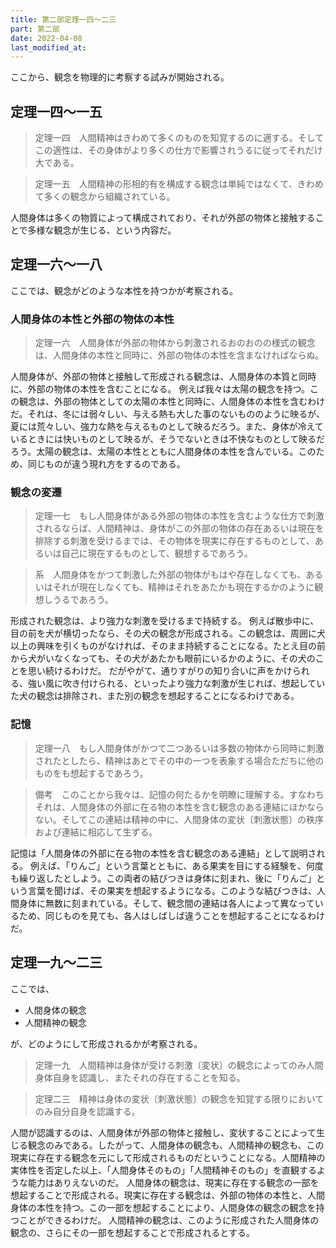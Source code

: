 ```yaml
---
title: 第二部定理一四～二三
part: 第二部
date: 2022-04-08
last_modified_at: 
---
```


ここから、観念を物理的に考察する試みが開始される。

## 定理一四～一五

>定理一四　人間精神はきわめて多くのものを知覚するのに適する。そしてこの適性は、その身体がより多くの仕方で影響されうるに従ってそれだけ大である。

>定理一五　人間精神の形相的有を構成する観念は単純ではなくて、きわめて多くの観念から組織されている。

人間身体は多くの物質によって構成されており、それが外部の物体と接触することで多様な観念が生じる、という内容だ。

## 定理一六～一八

ここでは、観念がどのような本性を持つかが考察される。

### 人間身体の本性と外部の物体の本性

>定理一六　人間身体が外部の物体から刺激されるおのおのの様式の観念は、人間身体の本性と同時に、外部の物体の本性を含まなければならぬ。

人間身体が、外部の物体と接触して形成される観念は、人間身体の本質と同時に、外部の物体の本性を含むことになる。
例えば我々は太陽の観念を持つ。この観念は、外部の物体としての太陽の本性と同時に、人間身体の本性を含むわけだ。それは、冬には弱々しい、与える熱も大した事のないもののように映るが、夏には荒々しい、強力な熱を与えるものとして映るだろう。また、身体が冷えているときには快いものとして映るが、そうでないときは不快なものとして映るだろう。太陽の観念は、太陽の本性とともに人間身体の本性を含んでいる。このため、同じものが違う現れ方をするのである。

### 観念の変遷

>定理一七　もし人間身体がある外部の物体の本性を含むような仕方で刺激されるならば、人間精神は、身体がこの外部の物体の存在あるいは現在を排除する刺激を受けるまでは、その物体を現実に存在するものとして、あるいは自己に現在するものとして、観想するであろう。

>系　人間身体をかつて刺激した外部の物体がもはや存在しなくても、あるいはそれが現在しなくても、精神はそれをあたかも現在するかのように観想しうるであろう。

形成された観念は、より強力な刺激を受けるまで持続する。
例えば散歩中に、目の前を犬が横切ったなら、その犬の観念が形成される。この観念は、周囲に犬以上の興味を引くものがなければ、そのまま持続することになる。たとえ目の前から犬がいなくなっても、その犬があたかも眼前にいるかのように、その犬のことを思い続けるわけだ。
だがやがて、通りすがりの知り合いに声をかけられる、強い風に吹き付けられる、といったより強力な刺激が生じれば、想起していた犬の観念は排除され、また別の観念を想起することになるわけである。

### 記憶

>定理一八　もし人間身体がかつて二つあるいは多数の物体から同時に刺激されたとしたら、精神はあとでその中の一つを表象する場合ただちに他のものをも想起するであろう。

>備考　このことから我々は、記憶の何たるかを明瞭に理解する。すなわちそれは、人間身体の外部に在る物の本性を含む観念のある連結にほかならない。そしてこの連結は精神の中に、人間身体の変状〔刺激状態〕の秩序および連結に相応して生ずる。

記憶は「人間身体の外部に在る物の本性を含む観念のある連結」として説明される。
例えば、「りんご」という言葉とともに、ある果実を目にする経験を、何度も繰り返したとしよう。この両者の結びつきは身体に刻まれ、後に「りんご」という言葉を聞けば、その果実を想起するようになる。このような結びつきは、人間身体に無数に刻まれている。そして、観念間の連結は各人によって異なっているため、同じものを見ても、各人はしばしば違うことを想起することになるわけだ。

## 定理一九～二三

ここでは、

- 人間身体の観念
- 人間精神の観念

が、どのようにして形成されるかが考察される。

>定理一九　人間精神は身体が受ける刺激〔変状〕の観念によってのみ人間身体自身を認識し、またそれの存在することを知る。

>定理二三　精神は身体の変状〔刺激状態〕の観念を知覚する限りにおいてのみ自分自身を認識する。

人間が認識するのは、人間身体が外部の物体と接触し、変状することによって生じる観念のみである。したがって、人間身体の観念も、人間精神の観念も、この現実に存在する観念を元にして形成されるものだということになる。人間精神の実体性を否定した以上、「人間身体そのもの」「人間精神そのもの」を直観するような能力はありえないのだ。
人間身体の観念は、現実に存在する観念の一部を想起することで形成される。現実に存在する観念は、外部の物体の本性と、人間身体の本性を持つ。この一部を想起することにより、人間身体の観念の観念を持つことができるわけだ。
人間精神の観念は、このように形成された人間身体の観念の、さらにその一部を想起することで形成されるとする。